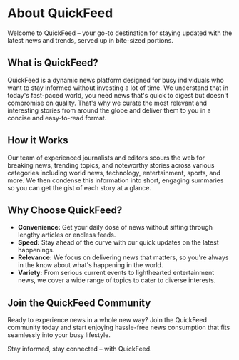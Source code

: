 # About QuickFeed

Welcome to QuickFeed – your go-to destination for staying updated with the latest news and trends, served up in bite-sized portions.

## What is QuickFeed?

QuickFeed is a dynamic news platform designed for busy individuals who want to stay informed without investing a lot of time. We understand that in today's fast-paced world, you need news that's quick to digest but doesn't compromise on quality. That's why we curate the most relevant and interesting stories from around the globe and deliver them to you in a concise and easy-to-read format.

## How it Works

Our team of experienced journalists and editors scours the web for breaking news, trending topics, and noteworthy stories across various categories including world news, technology, entertainment, sports, and more. We then condense this information into short, engaging summaries so you can get the gist of each story at a glance.

## Why Choose QuickFeed?

- **Convenience:** Get your daily dose of news without sifting through lengthy articles or endless feeds.
- **Speed:** Stay ahead of the curve with our quick updates on the latest happenings.
- **Relevance:** We focus on delivering news that matters, so you're always in the know about what's happening in the world.
- **Variety:** From serious current events to lighthearted entertainment news, we cover a wide range of topics to cater to diverse interests.

## Join the QuickFeed Community

Ready to experience news in a whole new way? Join the QuickFeed community today and start enjoying hassle-free news consumption that fits seamlessly into your busy lifestyle.

Stay informed, stay connected – with QuickFeed.

